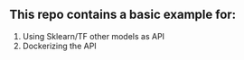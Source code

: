 ## This repo contains a basic example for:
1. Using Sklearn/TF other models as API
2. Dockerizing the API
